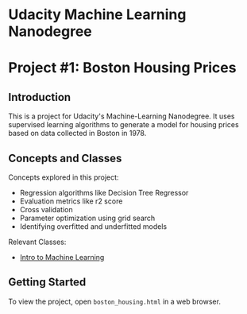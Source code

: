 # Udacity Machine Learning Nanodegree
# Project #1: Boston Housing Prices

## Introduction
This is a project for Udacity's Machine-Learning Nanodegree. It uses supervised learning algorithms to generate a model for housing prices based on data collected in Boston in 1978.


## Concepts and Classes
Concepts explored in this project:

  - Regression algorithms like Decision Tree Regressor
  - Evaluation metrics like r2 score
  - Cross validation
  - Parameter optimization using grid search
  - Identifying overfitted and underfitted models

Relevant Classes:

- [Intro to Machine Learning](https://www.udacity.com/course/intro-to-machine-learning--ud120)

## Getting Started
To view the project, open `boston_housing.html` in a web browser.